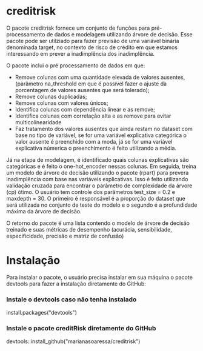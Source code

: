 # creditrisk

O pacote creditrisk fornece um conjunto de funções para pré-processamento de dados e modelagem utilizando árvore de decisão. Esse pacote pode ser utilziado para fazer previsão de uma variável binária denominada target, no contexto de risco de crédito em que estamos interessando em prever a inadimplência dos inadimplência. 

O pacote inclui o pré processamento de dados em que:

- Remove colunas com uma quantidade elevada de valores ausentes, (parâmetro na_threshold em que é possível fazer o ajuste da porcentagem de valores ausentes que será tolerado);
- Remove colunas duplicadas;
- Remove colunas com valores únicos;
- Identifica colunas com dependência linear e as remove;
- Identifica colunas com correlação alta e as remove para evitar multicolinearidade
- Faz tratamento dos valores ausentes que ainda restam no dataset com base no tipo de variável, se for uma variável explicativa categórica o valor ausente é preenchido com a moda, já se for uma variável explicativa númerica o preenchimento é feito utilizando a média.

Já na etapa de modelagem, é identificado quais colunas explicativas são categóricas e é feito o one-hot_encoder nessas colunas. Em seguida, treina um modelo de árvore de decisão utilizando o pacote (rpart) para prevera inadimplência com base nas variáveis explicativas. Isso é feito utilizando validação cruzada para encontrar o parâmetro de complexidade da árvore (cp) ótimo. O usuário tem controle dos parâmetros test_size = 0.2 e maxdepth = 30. O primeiro é responsável é a proporção do dataset que será utilizada no conjunto de teste do modelo e o segundo é a profundidade máxima da árvore de decisão.

O retorno do pacote é uma lista contendo o modelo de árvore de decisão treinado e suas métricas de desempenho (acurácia, sensibilidade, especificidade, precisão e matriz de confusão)

# Instalação

Para instalar o pacote, o usuário precisa instalar em sua máquina o pacote devtools para fazer a instalação diretamente do GitHub:

### Instale o devtools caso não tenha instalado
install.packages("devtools")

### Instale o pacote creditRisk diretamente do GitHub
devtools::install_github("marianasoaressa/creditrisk")
